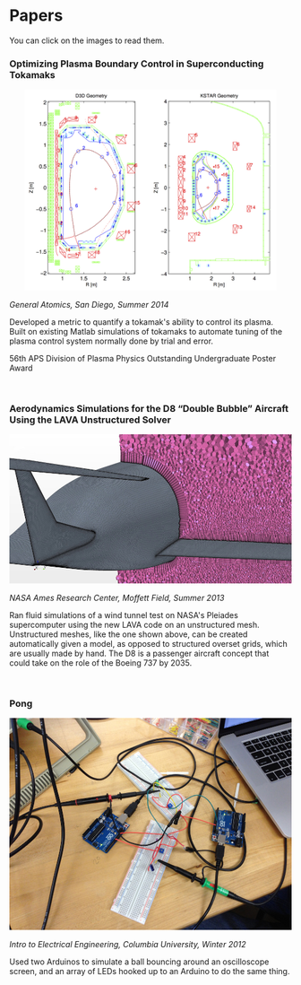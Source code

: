 # Papers

You can click on the images to read them.

### Optimizing Plasma Boundary Control in Superconducting Tokamaks

<center><a href="https://www.dropbox.com/s/o22qekcek83x0id/dpp-poster.pdf?dl=0"><img src="../../physics/papers/d3dkstar.png" width="450px"/></a></center>

_General Atomics, San Diego, Summer 2014_

Developed a metric to quantify a tokamak's ability to control its plasma. Built on existing Matlab simulations of tokamaks to automate tuning of the plasma control system normally done by trial and error. 

56th APS Division of Plasma Physics Outstanding Undergraduate Poster Award

<br>

### Aerodynamics Simulations for the D8 “Double Bubble” Aircraft Using the LAVA Unstructured Solver

<center><a href="https://www.dropbox.com/s/sv0pc3ni7nk7k2b/d8-sim.pdf?dl=0"><img src="../../physics/papers/star.jpg"/></a></center>

_NASA Ames Research Center, Moffett Field, Summer 2013_

Ran fluid simulations of a wind tunnel test on NASA's Pleiades supercomputer using the new LAVA code on an unstructured mesh. Unstructured meshes, like the one shown above, can be created automatically given a model, as opposed to structured overset grids, which are usually made by hand. The D8 is a passenger aircraft concept that could take on the role of the Boeing 737 by 2035.

<br>

### Pong

<center><a href="https://www.dropbox.com/s/jfrxhrt24su0hb8/Pong.pdf?dl=0"><img src="../../physics/papers/arduinos.jpg"/></a></center>

_Intro to Electrical Engineering, Columbia University, Winter 2012_

Used two Arduinos to simulate a ball bouncing around an oscilloscope screen, and an array of LEDs hooked up to an Arduino to do the same thing.
